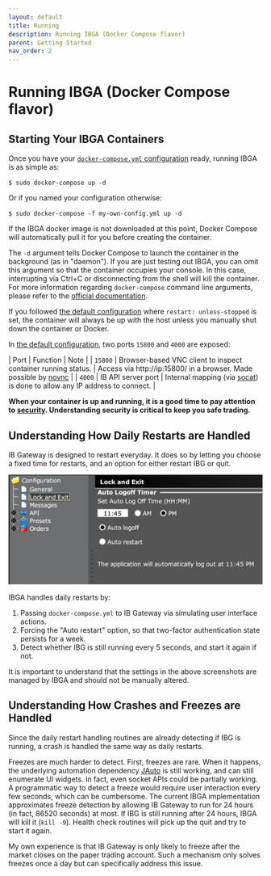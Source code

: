 ```yaml
---
layout: default
title: Running
description: Running IBGA (Docker Compose flavor)
parent: Getting Started
nav_order: 2
---
```


# Running IBGA (Docker Compose flavor)

## Starting Your IBGA Containers

Once you have your [`docker-compose.yml` configuration](configuring.md) ready, running IBGA is as simple as:

    $ sudo docker-compose up -d

Or if you named your configuration otherwise:

    $ sudo docker-compose -f my-own-config.yml up -d

If the IBGA docker image is not downloaded at this point, Docker Compose will automatically pull it for you before creating the container.

The `-d` argument tells Docker Compose to launch the container in the background (as in "daemon"). If you are just testing out IBGA, you can omit this argument so that the container occupies your console. In this case, interrupting via Ctrl+C or disconnecting from the shell will kill the container. For more information regarding `docker-compose` command line arguments, please refer to the <a href="https://docs.docker.com/compose/reference/" target="_blank">official documentation</a>.

If you followed [the default configuration](configuring.md#an-example-docker-compose-configuration-file) where `restart: unless-stopped` is set, the container will always be up with the host unless you manually shut down the container or Docker.

In [the default configuration](configuring.md#an-example-docker-compose-configuration-file), two ports `15800` and `4000` are exposed:

| Port | Function | Note |
| `15800` | Browser-based VNC client to inspect container running status. | Access via http://ip:15800/ in a browser. Made possible by <a href="https://novnc.com/" target="_blank">novnc</a> |
| `4000` | IB API server port | Internal mapping (via <a href="https://linux.die.net/man/1/socat" target="_blank">socat</a>) is done to allow any IP address to connect. |

**When your container is up and running, it is a good time to pay attention to [security](../references/security.md). Understanding security is critical to keep you safe trading.**

## Understanding How Daily Restarts are Handled

IB Gateway is designed to restart everyday. It does so by letting you choose a fixed time for restarts, and an option for either restart IBG or quit.

<img src="../images/ibg-logoff.png">

IBGA handles daily restarts by:

1. Passing `docker-compose.yml` to IB Gateway via simulating user interface actions.
2. Forcing the "Auto restart" option, so that two-factor authentication state persists for a week.
3. Detect whether IBG is still running every 5 seconds, and start it again if not.

It is important to understand that the settings in the above screenshots are managed by IBGA and should not be manually altered.

## Understanding How Crashes and Freezes are Handled

Since the daily restart handling routines are already detecting if IBG is running, a crash is handled the same way as daily restarts.

Freezes are much harder to detect. First, freezes are rare. When it happens, the underlying automation dependency <a href="https://heshiming.github.io/jauto/" target="_blank">JAuto</a> is still working, and can still enumerate UI widgets. In fact, even socket APIs could be partially working. A programmatic way to detect a freeze would require user interaction every few seconds, which can be cumbersome. The current IBGA implementation approximates freeze detection by allowing IB Gateway to run for 24 hours (in fact, 86520 seconds) at most. If IBG is still running after 24 hours, IBGA will kill it (`kill -9`). Health check routines will pick up the quit and try to start it again.

My own experience is that IB Gateway is only likely to freeze after the market closes on the paper trading account. Such a mechanism only solves freezes once a day but can specifically address this issue.

